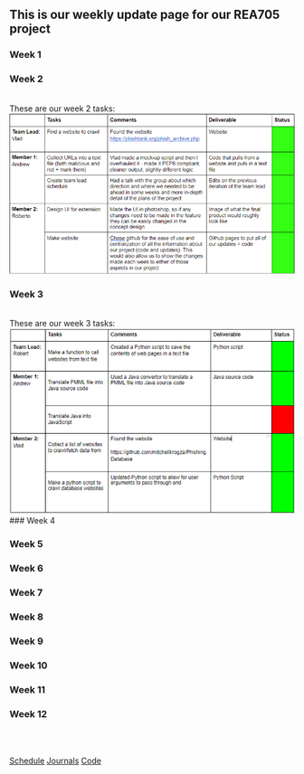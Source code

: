## This is our weekly update page for our REA705 project

### Week 1

### Week 2
<br /> 
These are our week 2 tasks:
<img src="weeklyImgs\Week2_Tasks.png" alt="Week 2 Tasks">

### Week 3
<br /> 
These are our week 3 tasks:
<img src="weeklyImgs\Week3_Tasks.png" alt="Week 3 Tasks">
### Week 4

### Week 5

### Week 6

### Week 7

### Week 8

### Week 9

### Week 10

### Week 11

### Week 12
<br />

<br />

[Schedule](/REA705/schedule.html)  [Journals](/REA705/updates.html)  [Code](https://github.com/rjacinto7/REA705)

